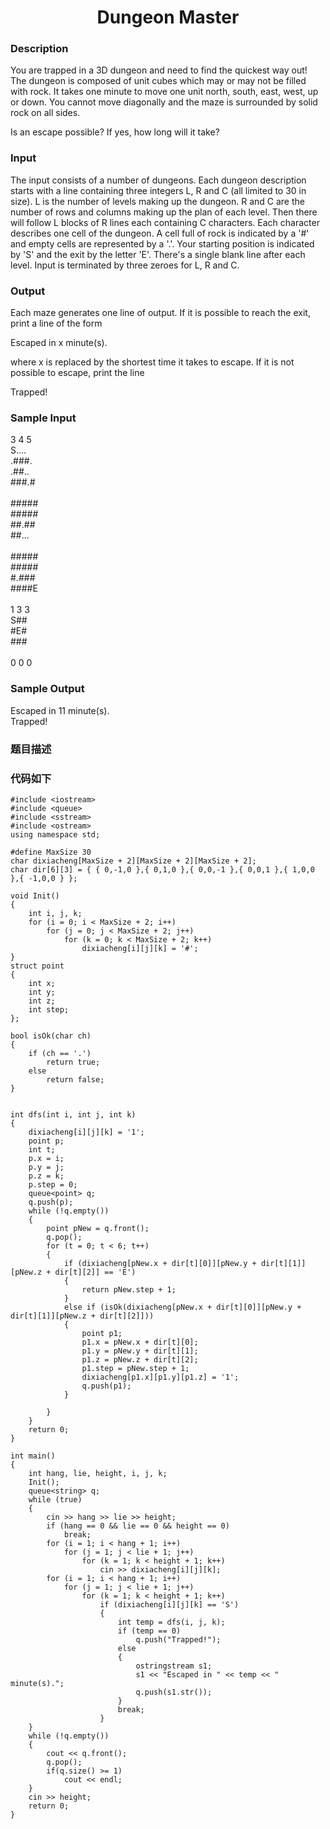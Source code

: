 <h1 align='center'><strong>Dungeon Master</strong></h1>

### **Description**
You are trapped in a 3D dungeon and need to find the quickest way out! The dungeon is composed of unit cubes which may or may not be filled with rock. It takes one minute to move one unit north, south, east, west, up or down. You cannot move diagonally and the maze is surrounded by solid rock on all sides. 

Is an escape possible? If yes, how long will it take? 

### **Input**
The input consists of a number of dungeons. Each dungeon description starts with a line containing three integers L, R and C (all limited to 30 in size). 
L is the number of levels making up the dungeon. 
R and C are the number of rows and columns making up the plan of each level. 
Then there will follow L blocks of R lines each containing C characters. Each character describes one cell of the dungeon. A cell full of rock is indicated by a '#' and empty cells are represented by a '.'. Your starting position is indicated by 'S' and the exit by the letter 'E'. There's a single blank line after each level. Input is terminated by three zeroes for L, R and C. 

### **Output**
Each maze generates one line of output. If it is possible to reach the exit, print a line of the form 

Escaped in x minute(s). 

where x is replaced by the shortest time it takes to escape. 
If it is not possible to escape, print the line 

Trapped! 
### **Sample Input**

3 4 5<br/>
S....<br/>
.###.<br/>
.##..<br/>
###.#<br/>
<br/>
#####<br/>
#####<br/>
##.##<br/>
##...<br/>
<br/>
#####<br/>
#####<br/>
#.###<br/>
####E<br/>
<br/>
1 3 3<br/>
S##<br/>
#E#<br/>
###<br/>
<br/>
0 0 0<br/>

### **Sample Output**
Escaped in 11 minute(s).<br/>
Trapped!<br/>

### **题目描述**


### **代码如下**
```
#include <iostream>
#include <queue>
#include <sstream>
#include <ostream>
using namespace std;

#define MaxSize 30
char dixiacheng[MaxSize + 2][MaxSize + 2][MaxSize + 2];
char dir[6][3] = { { 0,-1,0 },{ 0,1,0 },{ 0,0,-1 },{ 0,0,1 },{ 1,0,0 },{ -1,0,0 } };

void Init()
{
	int i, j, k;
	for (i = 0; i < MaxSize + 2; i++)
		for (j = 0; j < MaxSize + 2; j++)
			for (k = 0; k < MaxSize + 2; k++)
				dixiacheng[i][j][k] = '#';
}
struct point
{
	int x;
	int y;
	int z;
	int step;
};

bool isOk(char ch)
{
	if (ch == '.')
		return true;
	else
		return false;
}


int dfs(int i, int j, int k)
{
	dixiacheng[i][j][k] = '1';
	point p;
	int t;
	p.x = i;
	p.y = j;
	p.z = k;
	p.step = 0;
	queue<point> q;
	q.push(p);
	while (!q.empty())
	{
		point pNew = q.front();
		q.pop();
		for (t = 0; t < 6; t++)
		{
			if (dixiacheng[pNew.x + dir[t][0]][pNew.y + dir[t][1]][pNew.z + dir[t][2]] == 'E')
			{
				return pNew.step + 1;
			}
			else if (isOk(dixiacheng[pNew.x + dir[t][0]][pNew.y + dir[t][1]][pNew.z + dir[t][2]]))
			{
				point p1;
				p1.x = pNew.x + dir[t][0];
				p1.y = pNew.y + dir[t][1];
				p1.z = pNew.z + dir[t][2];
				p1.step = pNew.step + 1;
				dixiacheng[p1.x][p1.y][p1.z] = '1';
				q.push(p1);
			}

		}
	}
	return 0;
}

int main()
{
	int hang, lie, height, i, j, k;
	Init();
	queue<string> q;
	while (true)
	{
		cin >> hang >> lie >> height;
		if (hang == 0 && lie == 0 && height == 0)
			break;
		for (i = 1; i < hang + 1; i++)
			for (j = 1; j < lie + 1; j++)
				for (k = 1; k < height + 1; k++)
					cin >> dixiacheng[i][j][k];
		for (i = 1; i < hang + 1; i++)
			for (j = 1; j < lie + 1; j++)
				for (k = 1; k < height + 1; k++)
					if (dixiacheng[i][j][k] == 'S')
					{
						int temp = dfs(i, j, k);
						if (temp == 0)
							q.push("Trapped!");
						else
						{
							ostringstream s1;
							s1 << "Escaped in " << temp << " minute(s).";
							q.push(s1.str());
						}
						break;
					}
	}
	while (!q.empty())
	{
		cout << q.front();
		q.pop();
		if(q.size() >= 1)
			cout << endl;
	}
	cin >> height;
	return 0;
}
```